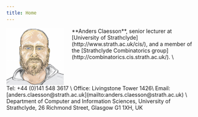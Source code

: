 ```yaml
---
title: Home
---
```

<div class="eight columns">
<img id="me"
     src="images/me.png" 
     alt="Anders Claesson" 
     width="150px"
     />
  **Anders Claesson**, senior lecturer at
  [University of Strathclyde](http://www.strath.ac.uk/cis/),
  and a member of the
  [Strathclyde Combinatorics group](http://combinatorics.cis.strath.ac.uk/). \
</div>
<div class="eight columns">
  Tel: +44 (0)141 548 3617 \
  Office: Livingstone Tower 1426\
  Email:
  [anders.claesson@strath.ac.uk](mailto:anders.claesson@strath.ac.uk) \
  Department of Computer and Information Sciences, University of
  Strathclyde, 26 Richmond Street, Glasgow G1 1XH, UK
</div>
